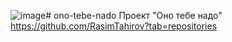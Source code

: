 ![image](https://github.com/RasimTahirov/ono-tebe-nado/assets/146735329/84d5041d-861d-4da4-891b-0adf52302784)# ono-tebe-nado
Проект "Оно тебе надо"
https://github.com/RasimTahirov?tab=repositories
